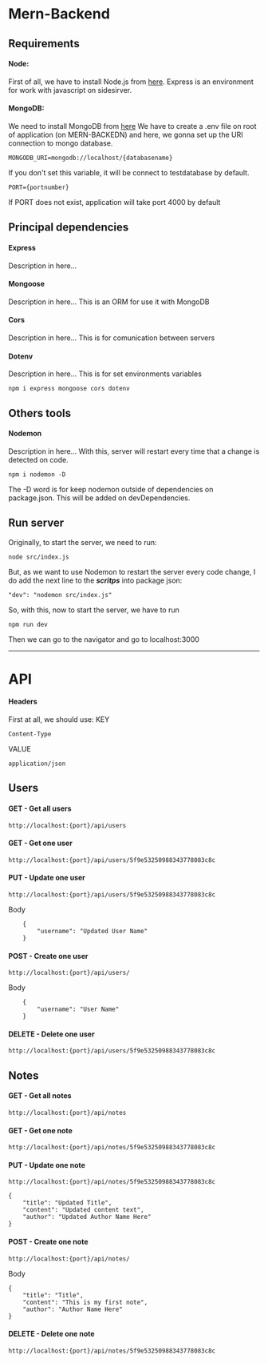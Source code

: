# Mern-Backend

## Requirements

#### Node:
First of all, we have to install Node.js from [here](https://nodejs.org/es/). Express is an environment for work with javascript on sidesirver.

#### MongoDB:
We need to install MongoDB from [here](https://www.mongodb.com/try/download/community)
We have to create a .env file on root of application (on MERN-BACKEDN) and here, we gonna set up the URI connection to mongo database.

    MONGODB_URI=mongodb://localhost/{databasename}

If you don't set this variable, it will be connect to testdatabase by default.

    PORT={portnumber}

If PORT does not exist, application will take port 4000 by default

## Principal dependencies

#### Express
Description in here...

#### Mongoose        
Description in here... This is an ORM for use it with MongoDB

#### Cors
Description in here... This is for comunication between servers

#### Dotenv
Description in here... This is for set environments variables

    npm i express mongoose cors dotenv

## Others tools

#### Nodemon
Description in here... With this, server will restart every time that a change is detected on code.

    npm i nodemon -D

The -D word is for keep nodemon outside of dependencies on package.json. This will be added on devDependencies.

## Run server

Originally, to start the server, we need to run:

    node src/index.js

But, as we want to use Nodemon to restart the server every code change, I do add the next line to the ***scritps***
into package json:

    "dev": "nodemon src/index.js"

So, with this, now to start the server, we have to run 

    npm run dev

Then we can go to the navigator and go to localhost:3000


---
# API

#### Headers
First at all, we should use: 
KEY

    Content-Type

VALUE

    application/json

## Users

#### GET - Get all users
    http://localhost:{port}/api/users

#### GET - Get one user
    http://localhost:{port}/api/users/5f9e53250988343778083c8c

#### PUT - Update one user
    http://localhost:{port}/api/users/5f9e53250988343778083c8c

Body
```
    {    
        "username": "Updated User Name"    
    }
```

#### POST - Create one user
    http://localhost:{port}/api/users/

Body
```
    {    
        "username": "User Name"    
    }
```

#### DELETE - Delete one user
    http://localhost:{port}/api/users/5f9e53250988343778083c8c

## Notes

#### GET - Get all notes
    http://localhost:{port}/api/notes

#### GET - Get one note
    http://localhost:{port}/api/notes/5f9e53250988343778083c8c

#### PUT - Update one note
    http://localhost:{port}/api/notes/5f9e53250988343778083c8c

```
{    
    "title": "Updated Title",
    "content": "Updated content text",    
    "author": "Updated Author Name Here"
}
```

#### POST - Create one note
    http://localhost:{port}/api/notes/

Body        

```
{    
    "title": "Title",
    "content": "This is my first note",    
    "author": "Author Name Here"
}
```

#### DELETE - Delete one note
    http://localhost:{port}/api/notes/5f9e53250988343778083c8c

